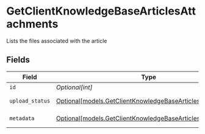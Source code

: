 # GetClientKnowledgeBaseArticlesAttachments

Lists the files associated with the article


## Fields

| Field                                                                                                                  | Type                                                                                                                   | Required                                                                                                               | Description                                                                                                            |
| ---------------------------------------------------------------------------------------------------------------------- | ---------------------------------------------------------------------------------------------------------------------- | ---------------------------------------------------------------------------------------------------------------------- | ---------------------------------------------------------------------------------------------------------------------- |
| `id`                                                                                                                   | *Optional[int]*                                                                                                        | :heavy_minus_sign:                                                                                                     | Identifier                                                                                                             |
| `upload_status`                                                                                                        | [Optional[models.GetClientKnowledgeBaseArticlesUploadStatus]](../models/getclientknowledgebasearticlesuploadstatus.md) | :heavy_minus_sign:                                                                                                     | Upload status                                                                                                          |
| `metadata`                                                                                                             | [Optional[models.GetClientKnowledgeBaseArticlesMetadata]](../models/getclientknowledgebasearticlesmetadata.md)         | :heavy_minus_sign:                                                                                                     | Attachment metadata                                                                                                    |